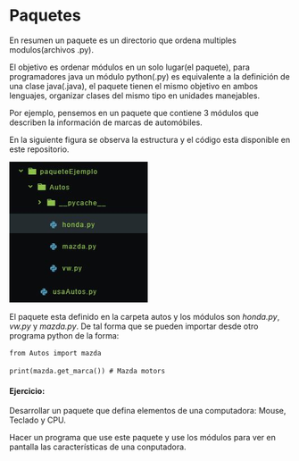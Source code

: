 # Paquetes
En resumen un paquete es un directorio que ordena multiples modulos(archivos .py).

El objetivo es ordenar módulos en un solo lugar(el paquete), para programadores java un módulo python(.py) es equivalente a la definición de una clase java(.java), el paquete tienen el mismo objetivo en ambos lenguajes, organizar clases del mismo tipo en unidades manejables.

Por ejemplo, pensemos en un paquete que contiene 3 módulos que describen la información de marcas de automóbiles.

En la siguiente figura se observa la estructura y el código esta disponible en este repositorio.



![Estructura de paquete](paquete.JPG)

El paquete esta definido en la carpeta autos y los módulos son *honda.py*, *vw.py* y *mazda.py*. De tal forma que se pueden importar desde otro programa python de la forma:

```
from Autos import mazda

print(mazda.get_marca()) # Mazda motors
```

#### Ejercicio:

Desarrollar un paquete que defina elementos de una computadora: Mouse, Teclado y CPU.

Hacer un programa que use este paquete y  use los módulos para ver en pantalla las características de una conputadora.
